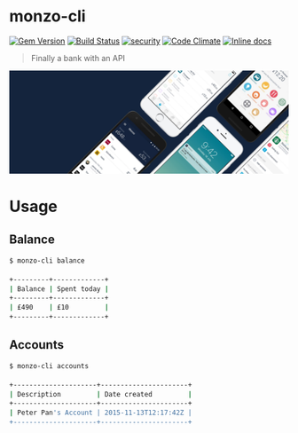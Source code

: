 # monzo-cli
[![Gem Version](https://badge.fury.io/rb/monzo-cli.svg)](https://badge.fury.io/rb/monzo-cli)
[![Build Status](https://travis-ci.org/cesarferreira/lasertag.svg?branch=master)](https://travis-ci.org/cesarferreira/lasertag)  [![security](https://hakiri.io/github/cesarferreira/lasertag/master.svg)](https://hakiri.io/github/cesarferreira/lasertag/master)
[![Code Climate](https://codeclimate.com/github/cesarferreira/monzo-cli/badges/gpa.svg)](https://codeclimate.com/github/cesarferreira/monzo-cli)
[![Inline docs](http://inch-ci.org/github/cesarferreira/monzo-cli.svg?branch=master)](http://inch-ci.org/github/cesarferreira/monzo-cli)

> Finally a bank with an API

![Image](extras/header.jpg)

# Usage
## Balance

```bash
$ monzo-cli balance

+---------+-------------+
| Balance | Spent today |
+---------+-------------+
| £490    | £10         |
+---------+-------------+
```

## Accounts

```bash
$ monzo-cli accounts

+---------------------+----------------------+
| Description         | Date created         |
+---------------------+----------------------+
| Peter Pan's Account | 2015-11-13T12:17:42Z |
+---------------------+----------------------+
```
